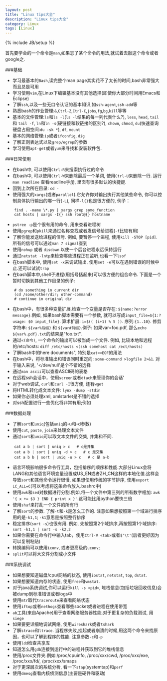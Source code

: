 ```yaml
---
layout: post
title: "Linux tips大全"
description: "Linux tips大全"
category: Linux
tags: [Linux]
---
```

{% include JB/setup %}

首先要学会的一个命令是`man`,如果忘了某个命令的用法,就试着去敲这个命令或者google之.

###基础

* 学习最基本的`Bash`,读完整个man page其实花不了太长的时间,bash非常强大而且总是可用
* 学习使用`vim`,在Linux下编辑基本没有其他选择(即使你大部分时间用Emacs和Eclipse)
* 了解`ssh`,以及一些无口令认证的基本知识,如`ssh-agent`,`ssh-add`等
* 熟悉bash的作业管理:`&`,`Ctrl-Z`,`Ctrl-C`,`jobs`,`fg`,`bg`,`kill`等等
* 基本的文件管理:`ls`和`ls -l`(`ls -l`结果的每一列代表什么?), `less`, `head`, `tail` 和 `tail -f`, `ln`和`ln -s`(硬链接和软链接的区别?), `chown`, `chmod`, `du`(快速查询硬盘占用空间:`du -sk *`), `df`, `mount`
* 基本的网络管理:`ip`或者`ifconfig`, `dig`
* 了解正则表达式以及`grep/egrep`的参数
* 学习使用`apt-get`或者`yum`来寻找和安装软件包.

###日常使用

* 在bash中, 可以使用`Ctrl-R`来搜索执行过的命令
* 在bash中, 可以使用`Ctrl-W`来删除最后一个单词, 使用`Ctrl-U`来删除一行. 运行`man readline` 查看readline手册, 里面有很多默认的快捷键. 
* 回到上次所在目录: `cd -`
* 使用强大的`xargs`(或者`parallel`).它允许你对输出执行其他某些命令, 你可以控制具体执行输出的哪一行(`-L`), 同样`-l{}`也是很方便的, 例子：

```
	find . -name \*.py | xargs grep some_function  
	cat hosts | xargs -I{} ssh root@{} hostname
```	

* `pstree -p`是个很有用的命令, 用来查看进程树
* 使用`pgrep`和`pkill`来通过名称查找或者发信号给进程(`-f`比较有用)
* 了解你能发送给进程的信号. 例如, 要暂停一个进程, 使用`kill -STOP [pid]`. 所有的信号可以通过`man 7 signal`查到
* 使用`nohup` 或者 `disdown` 以使一个后台进程永远保持运行
* 通过`netstat -lntp`来检查哪些进程正在监听,也看一下`lsof`
* 在bash脚本中, 使用`set -x`来调试输出, 使用`set -e`可以在遇到错误的时候中止.还可以试试`trap`
* 在bash脚本中,shell子进程(用括号括起来)可以很方便的组合命令. 下面是一个暂时切换到其他工作目录的例子:

```
	# do something in current dir  
	(cd /some/other/dir; other-command)  
	# continue in original dir  
```

* 在bash中，有很多种变量扩展.检查一个变量是否存在: `${name:?error message}`.例如, 如果bash脚本需要有一个参数, 就可以写成`input_file=${1:?usage: $0 input_file}`. 算术扩展: `i=$(( (i+1) % 5 ))`. 序列:`{1..10}`. 修剪字符串: `${var%后缀}` 和 `${var#前缀}`.例子: 如果var=foo.pdf, 那么`echo ${var%.pdf}.txt`的结果是"foo.txt".
* 通过`<(命令)`, 一个命令的输出可以被当成一个文件. 例如, 比较本地和远程的/etc/hosts: `diff /etc/hosts <(ssh somehost cat /ect/hosts)`
* 了解bash中的here documents", 特别是`cat<<EOF`的用法
* 在bash中，将标准输出和错误同时重定向: `some-command >logfile 2>&1`. 对于输入来说, '</dev/null'是个不错的选择
* 通过`man ascii`可以查看ASCII码的表格
* 在远程ssh会话中，使用`screen`或者`dtach`来管理你的会话'
* 对于web调试, `curl`和`curl -I`很方便, 还有`wget`
* 将HTML转化成文本文件: `lynx -dump -stdin`
* 如果你必须处理xml, xmlstarlet是不错的选择
* 对ssh配置进行一些优化将非常有用;例如

###数据处理

* 了解`sort`和`uniq`(包括`uniq`的-u和-d参数)
* 使用`cut`, `paste`, `join`来处理文本文件
* 通过`sort`和`uniq`可以取文本文件的交集, 并集和不同.

```
	cat a b | sort | uniq > c   # c是并集  	
	cat a b | sort | uniq -d > c   # c 是交集  
	cat a b b | sort | uniq -u > c   # c 是 a-b
```

* 语言环境影响很多命令行工具，包括排序的顺序和性能.大部分Linux会将LANG和其他语言环境变量设置成US_EN或者ZH_CN这样的本地化值.这样会导致`sort`和其他命令运行很慢, 如果想使用传统的字节排序, 使用`export LC_ALL=C`(可以考虑将这条命令放入.bashrc中)
* 使用`awk`和`sed`对数据进行分割.例如,将一个文件中第三列的所有数字相加: `awk '{ x += $3 } END { print x }'`.这可能比用python要快三倍
* 使用`shuf`来打乱一个文件的所有行
* 了解`sort`的参数. 了解`-t`和`-k`是怎么工作的. 注意如果想按照第一个域进行排序用的是`-k1,1`; `-k1`意思是按照整行排序
* 稳定排序(`sort -s`)也很有用. 例如, 先按照第2个域排序,再按照第1个域排序: `sort -k1,1 | sort -s -k2,2`
* 如果你需要在命令行中输入tab，使用`Ctrl-V <tab>`或者`$'\t'`(后者更好因为可以复制粘贴)
* 转换编码可以使用`iconv`, 或者更高级的`uconv`;
* `split`可以将大文件分割成小文件

###系统调试

* 如果想要知道磁盘/cpu/网络的状态, 使用`iostat`, `netstat`, `top`, `dstat`. 
* 如果想要知道内存的状态, 使用`free`和`vmstat`.
* 对于java系统调试,你可以运行`kill -s <pid>`, 堆栈信息(包括垃圾回收信息)会被dump到标准错误或者logs中
* 使用`mtr`取代`traceroute`来查看网络状态
* 使用`iftop`或者`nethogs`查看哪些socket或者进程在使用带宽
* `ab`工具(来自Apache)用于查看网络服务器性能.对于更复杂的负载测试, 用`siege`
* 如果要更详细地调试网络, 使用`wireshark`或者`tshark`
* 了解`strace`和`ltrace`. 当程序失败,挂起或者崩溃的时候,用这两个命令来找原因，也可以了解到程序的性能. 注意参数`-c`和`-p`
* 使用`ldd`检查共享库
* 知道怎么用`gdb`连接到运行中的进程并获取到它的堆栈信息
* 使用/proc文件夹.例如:/proc/cpuinfo, /proc/xxx/cwd, /proc/xxx/exe, /proc/xxx/fd/, /proc/xxx/smaps
* 对于更深层次的系统分析, 看一下`stap`(systemtap)和`perf`
* 使用`dmesg`查看内核侦测信息(主要是硬件和驱动)






























